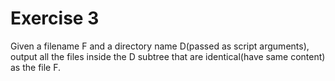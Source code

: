 # Exercise 3
Given a filename F and a directory name D(passed as script arguments), output all the files inside the D subtree that are identical(have same content) as the file F.
